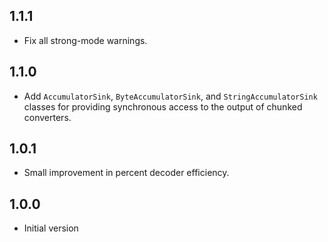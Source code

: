 ## 1.1.1

* Fix all strong-mode warnings.

## 1.1.0

* Add `AccumulatorSink`, `ByteAccumulatorSink`, and `StringAccumulatorSink`
  classes for providing synchronous access to the output of chunked converters.

## 1.0.1

* Small improvement in percent decoder efficiency.

## 1.0.0

* Initial version
